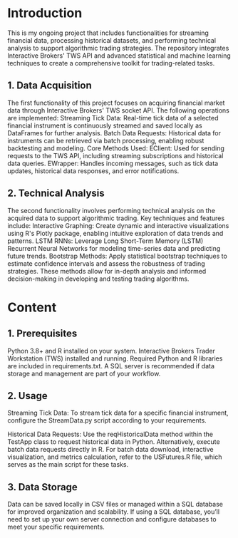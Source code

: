 # Introduction
This is my ongoing project that includes functionalities for streaming financial data, processing historical datasets, and performing technical analysis to support algorithmic trading strategies. The repository integrates Interactive Brokers' TWS API and advanced statistical and machine learning techniques to create a comprehensive toolkit for trading-related tasks.

## 1. Data Acquisition
The first functionality of this project focuses on acquiring financial market data through Interactive Brokers' TWS socket API. The following operations are implemented:
Streaming Tick Data: Real-time tick data of a selected financial instrument is continuously streamed and saved locally as DataFrames for further analysis.
Batch Data Requests: Historical data for instruments can be retrieved via batch processing, enabling robust backtesting and modeling.
Core Methods Used:
EClient: Used for sending requests to the TWS API, including streaming subscriptions and historical data queries.
EWrapper: Handles incoming messages, such as tick data updates, historical data responses, and error notifications.

## 2. Technical Analysis
The second functionality involves performing technical analysis on the acquired data to support algorithmic trading. Key techniques and features include:
Interactive Graphing: Create dynamic and interactive visualizations using R's Plotly package, enabling intuitive exploration of data trends and patterns.
LSTM RNNs: Leverage Long Short-Term Memory (LSTM) Recurrent Neural Networks for modeling time-series data and predicting future trends.
Bootstrap Methods: Apply statistical bootstrap techniques to estimate confidence intervals and assess the robustness of trading strategies.
These methods allow for in-depth analysis and informed decision-making in developing and testing trading algorithms.

# Content

## 1. Prerequisites
Python 3.8+ and R installed on your system.
Interactive Brokers Trader Workstation (TWS) installed and running.
Required Python and R libraries are included in requirements.txt.
A SQL server is recommended if data storage and management are part of your workflow.

## 2. Usage
Streaming Tick Data: To stream tick data for a specific financial instrument, configure the StreamData.py script according to your requirements.

Historical Data Requests:
Use the reqHistoricalData method within the TestApp class to request historical data in Python.
Alternatively, execute batch data requests directly in R.
For batch data download, interactive visualization, and metrics calculation, refer to the USFutures.R file, which serves as the main script for these tasks.

## 3. Data Storage
Data can be saved locally in CSV files or managed within a SQL database for improved organization and scalability.
If using a SQL database, you’ll need to set up your own server connection and configure databases to meet your specific requirements.